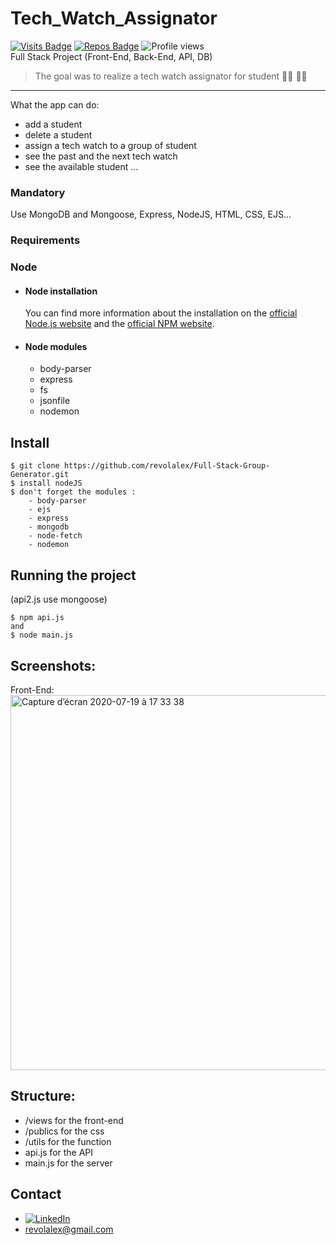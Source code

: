 

# Tech_Watch_Assignator
[![Visits Badge](https://badges.pufler.dev/visits/puf17640/git-badges)](https://github.com/revolalex/Tech_Watch_Assignator)
[![Repos Badge](https://badges.pufler.dev/repos/puf17640)](https://github.com/revolalex)
![Profile views](https://gpvc.arturio.dev/revolalex)  
Full Stack Project (Front-End, Back-End, API, DB)
> The goal was to realize a tech watch assignator for student 👩‍🎓 👨‍🎓 
---
What the app can do:
- add a student
- delete a student
- assign a tech watch to a group of student 
- see the past and the next tech watch 
- see the available student ...


### Mandatory
Use MongoDB and Mongoose, Express, NodeJS, HTML, CSS, EJS...

### Requirements


### Node

- #### Node installation
  You can find more information about the installation on the [official Node.js website](https://nodejs.org/) and the [official NPM website](https://npmjs.org/).

- #### Node modules
  - body-parser
  - express
  - fs
  - jsonfile
  - nodemon


## Install

    $ git clone https://github.com/revolalex/Full-Stack-Group-Generator.git
    $ install nodeJS
    $ don't forget the modules :
        - body-parser
        - ejs
        - express
        - mongodb
        - node-fetch
        - nodemon


## Running the project
(api2.js use mongoose)

    $ npm api.js
    and
    $ node main.js
    
## Screenshots:
Front-End: <br>
<img width="600" alt="Capture d’écran 2020-07-19 à 17 33 38" src="https://user-images.githubusercontent.com/56839789/90904024-0a5fb000-e3cf-11ea-8430-1661feddbd43.gif">




## Structure:

- /views for the front-end
- /publics for the css
- /utils for the function 
- api.js for the API
- main.js for the server



## Contact	
- [![LinkedIn][linkedin-shield]][linkedin-url] 	
- revolalex@gmail.com






<!-- MARKDOWN LINKS & IMAGES -->
<!-- https://www.markdownguide.org/basic-syntax/#reference-style-links -->
[linkedin-shield]: https://img.shields.io/badge/-LinkedIn-black.svg?style=flat-square&logo=linkedin&colorB=555
[linkedin-url]: https://www.linkedin.com/in/alexandre-rodrigueza/


